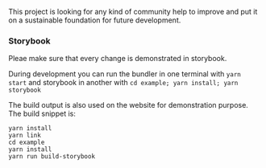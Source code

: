 This project is looking for any kind of community help to improve and put it on a sustainable foundation for future development.


### Storybook

Pleae make sure that every change is demonstrated in storybook.

During development you can run the bundler in one terminal with `yarn start` and storybook in another with `cd example; yarn install; yarn storybook`

The build output is also used on the website for demonstration purpose. The build snippet is:

```shell
yarn install
yarn link
cd example
yarn install
yarn run build-storybook
```

